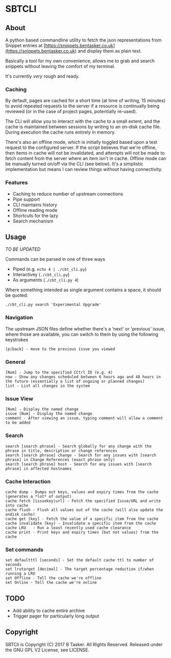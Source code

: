 # SBTCLI


## About

A python based commandline utility to fetch the json representations from Snippet entries at [https://snippets.bentasker.co.uk](https://snippets.bentasker.co.uk) and display them as plain text.

Basically a tool for my own convenience, allows me to grab and search snippets without leaving the comfort of my terminal.

It's currently *very* rough and ready.


### Caching

By default, pages are cached for a short time (at time of writing, 15 minutes) to avoid repeated requests to the server if a resource is continually being reviewed (or in the case of project pages, potentially re-used).

The CLI will allow you to interact with the cache to a small extent, and the cache is maintained between sessions by writing to an on-disk cache file. During execution the cache runs entirely in memory.

There's also an offline mode, which is initially toggled based upon a test request to the configured server. If the script believes that we're offline, then items in cache will not be invalidated, and attempts will not be made to fetch content from the server where an item isn't in cache. Offline mode can be manually turned on/off via the CLI (see below). It's a simplistic implementation but means I can review things without having connectivity.




### Features

* Caching to reduce number of upstream connections
* Pipe support
* CLI maintains history
* Offline reading mode
* Shortcuts for the lazy
* Search mechanism



## Usage

*TO BE UPDATED*

Commands can be parsed in one of three ways

* Piped (e.g. `echo 4 | ./cbt_cli.py`)
* Interactivey (`./cbt_cli.py`)
* As arguments (`./cbt_cli.py 4`)

Where something intended as single argument contains a space, it should be quoted:

    ./cbt_cli.py search 'Experimental Upgrade'


### Navigation

The upstream JSON files define whether there's a 'next' or 'previous' issue, where those are available, you can switch to them by using the following keystrokes

    [p|back] - move to the previous issue you viewed
    

### General

    [Num] - Jump to the specified CCtrl ID (e.g. 4)
    now - Show any changes scheduled between 6 hours ago and 48 hours in the future (essentially a list of ongoing or planned changes)
    list - List all changes in the system


### Issue View

    [Num] - Display the named change
    issue [Num] - Display the named change
    comment - After viewing an issue, typing comment will allow a comment to be added


### Search

    search [search phrase] - Search globally for any change with the phrase in title, description or change references
    search [search phrase] change - Search for any issues with [search phrase] in Change References (exact phrase only)
    search [search phrase] host - Search for any issues with [search phrase] in affected hostnames
    
    
### Cache Interaction

    cache dump - Dumps out keys, values and expiry times from the cache (generates a *lot* of output)
    cache fetch [issuekey|url] - Fetch the specified Issue/URL and write into cache
    cache flush - Flush all values out of the cache (will also update the ondisk cache)
    cache get [key] - Fetch the value of a specific item from the cache
    cache invalidate [key] - Invalidate a specific item from the cache
    cache LRU   - Run a least recently used cache clearance
    cache print - Print keys and expiry times (but not values) from the cache

### Set commands

    set defaultttl [seconds] - Set the default cache ttl to number of seconds
    set lrutarget [decimal] - The target percentage reduction if/when running a LRU
    set Offline - Tell the cache we're offline
    set Online - Tell the cache we're online



## TODO

* Add ability to cache entire archive
* Trigger pager for particularly long output
    
    
## Copyright


SBTCli is Copyright (C) 2017 B Tasker. All Rights Reserved.
Released under the GNU GPL V2 License, see LICENSE.
